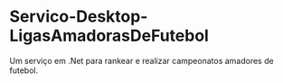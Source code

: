 # Servico-Desktop-LigasAmadorasDeFutebol
Um serviço em .Net para rankear e realizar campeonatos amadores de futebol.
